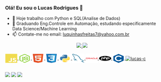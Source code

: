 ### Olá! Eu sou o Lucas Rodrigues 👋

- 🔭 Hoje trabalho com Python e SQL(Analise de Dados)
- 🌱 Graduando Eng.Controle em Automação, estudando especificamente Data Science/Machine Learning
- 📫 Contate-me no email: luquinhasfreitas7@yahoo.com.br


<div align="center">
  <a href="https://github.com/LucasRodriguesDeFreitas">
  <img height="180em" src="https://github-readme-stats.vercel.app/api?username=LucasRodriguesDeFreitas&show_icons=true&theme=dark&include_all_commits=true&count_private=true"/>
  <img height="180em" src="https://github-readme-stats.vercel.app/api/top-langs/?username=LucasRodriguesDeFreitas&layout=compact&langs_count=7&theme=dark"/>
</div>
  <div style="display: inline_block"><br>
  <img align="center" alt="lucas-Js" height="30" width="40" src="https://raw.githubusercontent.com/devicons/devicon/master/icons/javascript/javascript-plain.svg">
  <img align="center" alt="lucas-node" height="30" width="40" src="https://github.com/devicons/devicon/blob/master/icons/nodejs/nodejs-original.svg">
  <img align="center" alt="lucas-HTML" height="30" width="40" src="https://raw.githubusercontent.com/devicons/devicon/master/icons/html5/html5-original.svg">
  <img align="center" alt="lucas-CSS" height="30" width="40" src="https://raw.githubusercontent.com/devicons/devicon/master/icons/css3/css3-original.svg">
  <img align="center" alt="lucas-Python" height="30" width="40" src="https://raw.githubusercontent.com/devicons/devicon/master/icons/python/python-original.svg">
  <img align="center" alt="lucas-mysql" height="30" width="40" src="https://github.com/devicons/devicon/blob/master/icons/mysql/mysql-plain.svg">
    <img align="center" alt="lucas-mysql" height="30" width="40" src="https://github.com/devicons/devicon/blob/master/icons/oracle/oracle-original.svg">
  <img align="center" alt="lucas-php" height="30" width="40" src="https://github.com/devicons/devicon/blob/master/icons/php/php-plain.svg">
  <img align="center" alt="lucas-c" height="30" width="40" src="https://github.com/devicons/devicon/blob/master/icons/c/c-plain.svg">
  <img align="center" alt="lucas-c" height="30" width="40" src="https://camo.githubusercontent.com/2a28702bf162f96ec5b3d634aa7fab16773a4f5146f635eed14fff096a4c6c46/68747470733a2f2f75706c6f61642e77696b696d656469612e6f72672f77696b6970656469612f636f6d6d6f6e732f7468756d622f632f63662f4e65775f506f7765725f42495f4c6f676f2e7376672f36303070782d4e65775f506f7765725f42495f4c6f676f2e7376672e706e67">
</div>
  
  ##
  
  <div> 
    
  <a href="https://instagram.com/lukinhasfreitas_" target="_blank"><img src="https://img.shields.io/badge/-Instagram-%23E4405F?style=for-the-badge&logo=instagram&logoColor=white" target="_blank"></a>
  <a href = "mailto:luquinhasfreitas7@yahoo.com.br"><img src="https://img.shields.io/badge/-Gmail-%23333?style=for-the-badge&logo=gmail&logoColor=white" target="_blank"></a>
  <a href="https://www.linkedin.com/in/lucas-freitas-b16a211b2/" target="_blank"><img src="https://img.shields.io/badge/-LinkedIn-%230077B5?style=for-the-badge&logo=linkedin&logoColor=white" target="_blank"></a> 
 
</div>
